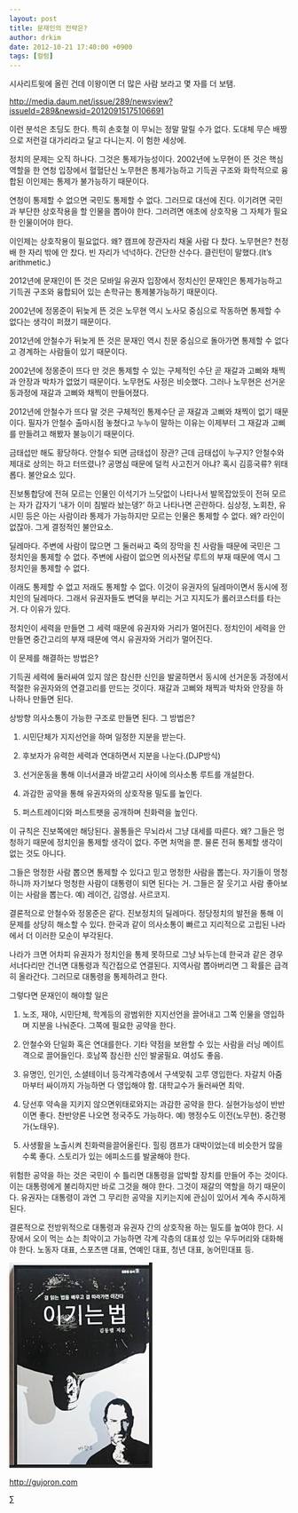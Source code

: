 ```yaml
---
layout: post
title: 문재인의 전략은?
author: drkim
date: 2012-10-21 17:40:00 +0900
tags: [컬럼]
---
```


  시사리트윗에 올린 건데 이왕이면 더 많은 사람 보라고 몇 자를 더 보탬.






  http://media.daum.net/issue/289/newsview?issueId=289&newsid=20120915175106691



 이런 분석은 초딩도 한다. 특히 손호철 이 무뇌는 정말 말릴 수가 없다. 도대체 무슨 배짱으로 저런걸 대가리라고 달고 다니는지. 이 험한 세상에.


 정치의 문제는 오직 하나다. 그것은 통제가능성이다. 2002년에 노무현이 뜬 것은 핵심역할을 한 연청 입장에서 혈혈단신 노무현은 통제가능하고 기득권 구조와 화학적으로 융합된 이인제는 통제가 불가능하기 때문이다.


 연청이 통제할 수 없으면 국민도 통제할 수 없다. 그러므로 대선에 진다. 이기려면 국민과 부단한 상호작용을 할 인물을 뽑아야 한다. 그러려면 애초에 상호작용 그 자체가 필요한 인물이어야 한다.


 이인제는 상호작용이 필요없다. 왜? 캠프에 장관자리 채울 사람 다 찼다. 노무현은? 천정배 한 자리 밖에 안 찼다. 빈 자리가 넉넉하다. 간단한 산수다. 클린턴이 말했다.(It’s arithmetic.)


 2012년에 문재인이 뜬 것은 모바일 유권자 입장에서 정치신인 문재인은 통제가능하고 기득권 구조와 융합되어 있는 손학규는 통제불가능하기 때문이다.


 2002년에 정몽준이 뒤늦게 뜬 것은 노무현 역시 노사모 중심으로 작동하면 통제할 수 없다는 생각이 퍼졌기 때문이다.


 2012년에 안철수가 뒤늦게 뜬 것은 문재인 역시 친문 중심으로 돌아가면 통제할 수 없다고 경계하는 사람들이 있기 때문이다.


 2002년에 정몽준이 뜨다 만 것은 통제할 수 있는 구체적인 수단 곧 재갈과 고삐와 채찍과 안장과 박차가 없었기 때문이다. 노무현도 사정은 비슷했다. 그러나 노무현은 선거운동과정에 재갈과 고삐와 채찍이 만들어졌다.


 2012년에 안철수가 뜨다 말 것은 구체적인 통제수단 곧 재갈과 고삐와 채찍이 없기 때문이다. 필자가 안철수 출마시점 놓쳤다고 누누이 말하는 이유는 이제부터 그 재갈과 고삐를 만들려고 해봤자 불능이기 때문이다.


 금태섭만 해도 황당하다. 안철수 되면 금태섭이 장관? 근데 금태섭이 누구지? 안철수와 제대로 상의는 하고 터뜨렸나? 공명심 때문에 덜컥 사고친거 아냐? 혹시 김흥국류? 위태롭다. 불안요소 있다.


 진보통합당에 전혀 모르는 인물인 이석기가 느닷없이 나타나서 발목잡았듯이 전혀 모르는 자가 갑자기 ‘내가 이미 침발라 놨는뎅?’ 하고 나타나면 곤란하다. 심상정, 노회찬, 유시민 등은 아는 사람이라 통제가 가능하지만 모르는 인물은 통제할 수 없다. 왜? 라인이 없잖아. 그게 결정적인 불안요소.


 딜레마다. 주변에 사람이 많으면 그 둘러싸고 죽의 장막을 친 사람들 때문에 국민은 그 정치인을 통제할 수 없다. 주변에 사람이 없으면 의사전달 루트의 부재 때문에 역시 그 정치인을 통제할 수 없다.


 이래도 통제할 수 없고 저래도 통제할 수 없다. 이것이 유권자의 딜레마이면서 동시에 정치인의 딜레마다. 그래서 유권자들도 변덕을 부리는 거고 지지도가 롤러코스터를 타는거. 다 이유가 있다.


 정치인이 세력을 만들면 그 세력 때문에 유권자와 거리가 멀어진다. 정치인이 세력을 안 만들면 중간고리의 부재 때문에 역시 유권자와 거리가 멀어진다.


 이 문제를 해결하는 방법은?


 기득권 세력에 둘러싸여 있지 않은 참신한 신인을 발굴하면서 동시에 선거운동 과정에서 적절한 유권자와의 연결고리를 만드는 것이다. 재갈과 고삐와 채찍과 박차와 안장을 하나하나 만들면 된다.


 상방향 의사소통이 가능한 구조로 만들면 된다. 그 방법은?


 1. 시민단체가 지지선언을 하며 일정한 지분을 받는다.

   
2. 후보자가 유력한 세력과 연대하면서 지분을 나눈다.(DJP방식)   
3. 선거운동을 통해 이너서클과 바깥고리 사이에 의사소통 루트를 개설한다.   
4. 과감한 공약을 통해 유권자와의 상호작용 밀도를 높인다.   
5. 퍼스트레이디와 퍼스트팻을 공개하며 친화력을 높인다.

 이 규칙은 진보쪽에만 해당된다. 꼴통들은 무뇌라서 그냥 대세를 따른다. 왜? 그들은 멍청하기 때문에 정치인을 통제할 생각이 없다. 주면 처먹을 뿐. 물론 전혀 통제할 생각이 없는 것도 아니다.


 그들은 멍청한 사람 뽑으면 통제할 수 있다고 믿고 멍청한 사람을 뽑는다. 자기들이 멍청하니까 자기보다 멍청한 사람이 대통령이 되면 된다는 거. 그들은 잘 웃기고 사람 좋아보이는 사람을 뽑는다. 예) 레이건, 김영삼. 사르코지.


 결론적으로 안철수와 정몽준은 같다. 진보정치의 딜레마다. 정당정치의 발전을 통해 이 문제를 상당히 해소할 수 있다. 한국과 같이 의사소통이 빠르고 지리적으로 고립된 나라에서 더 이러한 모순이 부각된다.


 나라가 크면 어차피 유권자가 정치인을 통제 못하므로 그냥 놔두는데 한국과 같은 경우 서너다리만 건너면 대통령과 직간접으로 연결된다. 지역사람 뽑아버리면 그 확률은 급격히 올라간다. 그러므로 대통령을 통제하려고 한다.


 그렇다면 문재인이 해야할 일은


 1) 노조, 재야, 시민단체, 학계등의 광범위한 지지선언을 끌어내고 그쪽 인물을 영입하며 지분을 나눠준다. 그쪽에 필요한 공약을 한다.


 2) 안철수와 단일화 혹은 연대를한다. 기타 약점을 보완할 수 있는 사람을 러닝 메이트 격으로 끌어들인다. 호남쪽 참신한 신인 발굴필요. 여성도 좋음.


 3) 유명인, 인기인, 소셜테이너 등각계각층에서 구색맞춰 고루 영입한다. 자갈치 아줌마부터 싸이까지 가능하면 다 영입해야 함. 대학교수가 둘러싸면 최악.


 4) 당선후 약속을 지키지 않으면위태로와지는 과감한 공약을 한다. 실현가능성이 반반이면 좋다. 찬반양론 나오면 정국주도 가능하다. 예) 행정수도 이전(노무현). 중간평가(노태우).


 5) 사생활을 노출시켜 친화력을끌어올린다. 힐링 캠프가 대박이었는데 비슷한거 많을수록 좋다. 스토리가 있는 에피소드를 발굴해야 한다.


 위험한 공약을 하는 것은 국민이 수 틀리면 대통령을 압박할 장치를 만들어 주는 것이다. 이는 대통령에게 불리하지만 바로 그것을 해야 한다. 그것이 재갈의 역할을 하기 때문이다. 유권자는 대통령이 과연 그 무리한 공약을 지키는지에 관심이 있어서 계속 주시하게 된다.


 결론적으로 전방위적으로 대통령과 유권자 간의 상호작용 하는 밀도를 높여야 한다. 시장에서 오이 먹는 쇼는 최악이고 가능하면 각계 각층의 대표성 있는 우두머리와 대화해야 한다. 노동자 대표, 스포츠맨 대표, 연예인 대표, 청년 대표, 농어민대표 등.











  ![](/files/attach/images/199/290/248/123456.JPG)












  http://gujoron.com


  ∑